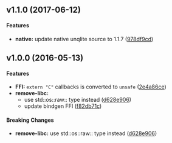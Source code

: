 <a name="v1.1.0"></a>
## v1.1.0 (2017-06-12)


#### Features

* **native:**  update native unqlite source to 1.1.7 ([978df9cd](978df9cd))



<a name="v1.0.0"></a>
## v1.0.0 (2016-05-13)


#### Features

* **FFI:**  `extern "C"` callbacks is converted to `unsafe` ([2e4a86ce](2e4a86ce))
* **remove-libc:**
  *  use std::os::raw:: type instead ([d628e906](d628e906))
  *  update bindgen FFI ([f82db71c](f82db71c))

#### Breaking Changes

* **remove-libc:**  use std::os::raw:: type instead ([d628e906](d628e906))



